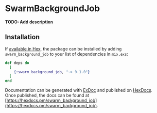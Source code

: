 # SwarmBackgroundJob

**TODO: Add description**

## Installation

If [available in Hex](https://hex.pm/docs/publish), the package can be installed
by adding `swarm_background_job` to your list of dependencies in `mix.exs`:

```elixir
def deps do
  [
    {:swarm_background_job, "~> 0.1.0"}
  ]
end
```

Documentation can be generated with [ExDoc](https://github.com/elixir-lang/ex_doc)
and published on [HexDocs](https://hexdocs.pm). Once published, the docs can
be found at [https://hexdocs.pm/swarm_background_job](https://hexdocs.pm/swarm_background_job).

